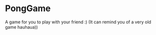 # PongGame
 A game for you to play with your friend :) (It can remind you of a very old game hauhaua))
